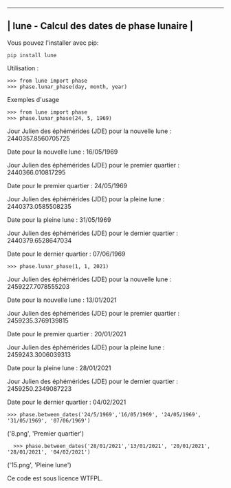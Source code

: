 ---------------------------------------------------
|    lune - Calcul des dates de phase lunaire    |
---------------------------------------------------

Vous pouvez l'installer avec pip:

    pip install lune

Utilisation :

    >>> from lune import phase
    >>> phase.lunar_phase(day, month, year)

Exemples d'usage

    >>> from lune import phase
    >>> phase.lunar_phase(24, 5, 1969)


Jour Julien des éphémérides (JDE) pour la nouvelle lune : 2440357.8560705725


Date pour la nouvelle lune : 16/05/1969


Jour Julien des éphémérides (JDE) pour le premier quartier : 2440366.010817295


Date pour le premier quartier : 24/05/1969


Jour Julien des éphémérides (JDE) pour la pleine lune : 2440373.0585508235


Date pour la pleine lune : 31/05/1969


Jour Julien des éphémérides (JDE) pour le dernier quartier : 2440379.6528647034


Date pour le dernier quartier : 07/06/1969

    >>> phase.lunar_phase(1, 1, 2021)

Jour Julien des éphémérides (JDE) pour la nouvelle lune : 2459227.7078555203


Date pour la nouvelle lune : 13/01/2021


Jour Julien des éphémérides (JDE) pour le premier quartier : 2459235.3769139815


Date pour le premier quartier : 20/01/2021


Jour Julien des éphémérides (JDE) pour la pleine lune : 2459243.3006039313


Date pour la pleine lune : 28/01/2021


Jour Julien des éphémérides (JDE) pour le dernier quartier : 2459250.2349087223


Date pour le dernier quartier : 04/02/2021


    >>> phase.between_dates('24/5/1969','16/05/1969', '24/05/1969', '31/05/1969', '07/06/1969')
 
 
('8.png', 'Premier quartier')
  
  
      >>> phase.between_dates('28/01/2021','13/01/2021', '20/01/2021', '28/01/2021', '04/02/2021')
 
    
('15.png', 'Pleine lune')




Ce code est sous licence WTFPL.

